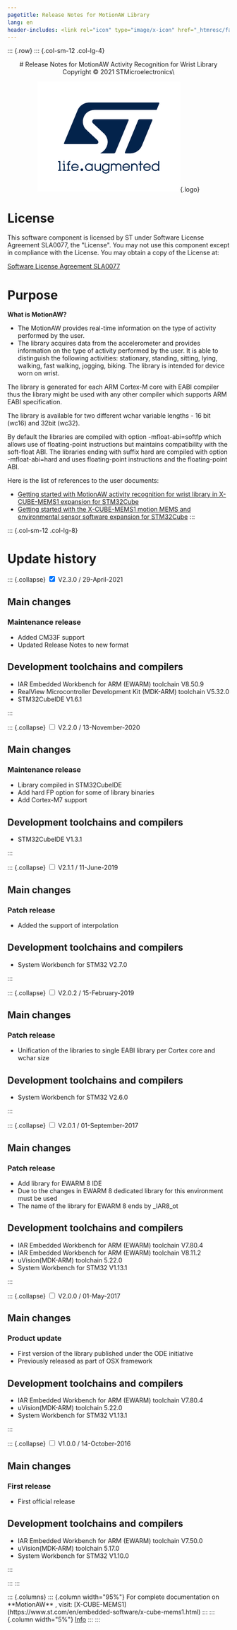 ```yaml
---
pagetitle: Release Notes for MotionAW Library
lang: en
header-includes: <link rel="icon" type="image/x-icon" href="_htmresc/favicon.png" />
---
```


::: {.row}
::: {.col-sm-12 .col-lg-4}

<center>
# Release Notes for MotionAW Activity Recognition for Wrist Library
Copyright &copy; 2021 STMicroelectronics\

[![ST logo](_htmresc/st_logo_2020.png)](https://www.st.com){.logo}
</center>

# License

This software component is licensed by ST under Software License Agreement SLA0077, the "License".
You may not use this component except in compliance with the License. You may obtain a copy of the License at:

[Software License Agreement SLA0077](https://www.st.com/content/ccc/resource/legal/legal_agreement/license_agreement/group0/62/6a/48/15/b4/12/47/7a/DM00367782/files/DM00367782.pdf/jcr:content/translations/en.DM00367782.pdf)

# Purpose

**What is MotionAW?**

- The MotionAW provides real-time information on the type of activity performed by the user.
- The library acquires data from the accelerometer and provides information on the type of activity performed by the user. It is able to distinguish the following activities: stationary, standing, sitting, lying, walking, fast walking, jogging, biking. The library is intended for device worn on wrist.

The library is generated for each ARM Cortex-M core with EABI compiler thus the library might be used with any other compiler which supports ARM EABI specification.

The library is available for two different wchar variable lengths - 16 bit (wc16) and 32bit (wc32).

By default the libraries are compiled with option -mfloat-abi=softfp which allows use of floating-point instructions but maintains compatibility with the soft-float ABI. The libraries ending with suffix hard are compiled with option -mfloat-abi=hard and uses floating-point instructions and the floating-point ABI.

Here is the list of references to the user documents:

- [Getting started with MotionAW activity recognition for wrist library in X-CUBE-MEMS1 expansion for STM32Cube](https://www.st.com/resource/en/user_manual/dm00383389-getting-started-with-motionaw-activity-recognition-for-wrist-library-in-xcubemems1-expansion-for-stm32cube-stmicroelectronics.pdf)
- [Getting started with the X-CUBE-MEMS1 motion MEMS and environmental sensor software expansion for STM32Cube](https://www.st.com/resource/en/user_manual/dm00157069-getting-started-with-the-xcubemems1-motion-mems-and-environmental-sensor-software-expansion-for-stm32cube-stmicroelectronics.pdf)
:::

::: {.col-sm-12 .col-lg-8}
# Update history

::: {.collapse}
<input type="checkbox" id="collapse-section11" checked aria-hidden="true">
<label for="collapse-section11" aria-hidden="true">V2.3.0 / 29-April-2021</label>
<div>			

## Main changes

### Maintenance release

- Added CM33F support
- Updated Release Notes to new format

## Development toolchains and compilers

- IAR Embedded Workbench for ARM (EWARM) toolchain V8.50.9
- RealView Microcontroller Development Kit (MDK-ARM) toolchain V5.32.0
- STM32CubeIDE V1.6.1

</div>
:::

::: {.collapse}
<input type="checkbox" id="collapse-section10" aria-hidden="true">
<label for="collapse-section10" aria-hidden="true">V2.2.0 / 13-November-2020</label>
<div>			

## Main changes

### Maintenance release

- Library compiled in STM32CubeIDE
- Add hard FP option for some of library binaries
- Add Cortex-M7 support

## Development toolchains and compilers

- STM32CubeIDE V1.3.1

</div>
:::

::: {.collapse}
<input type="checkbox" id="collapse-section9" aria-hidden="true">
<label for="collapse-section9" aria-hidden="true">V2.1.1 / 11-June-2019</label>
<div>			

## Main changes

### Patch release

- Added the support of interpolation

## Development toolchains and compilers

- System Workbench for STM32 V2.7.0

</div>
:::

::: {.collapse}
<input type="checkbox" id="collapse-section6" aria-hidden="true">
<label for="collapse-section6" aria-hidden="true">V2.0.2 / 15-February-2019</label>
<div>			

## Main changes

### Patch release

- Unification of the libraries to single EABI library per Cortex core and wchar size

## Development toolchains and compilers

- System Workbench for STM32 V2.6.0

</div>
:::

::: {.collapse}
<input type="checkbox" id="collapse-section5" aria-hidden="true">
<label for="collapse-section5" aria-hidden="true">V2.0.1 / 01-September-2017</label>
<div>			

## Main changes

### Patch release

- Add library for EWARM 8 IDE
- Due to the changes in EWARM 8 dedicated library for this environment must be used
- The name of the library for EWARM 8 ends by _IAR8_ot

## Development toolchains and compilers

- IAR Embedded Workbench for ARM (EWARM) toolchain V7.80.4
- IAR Embedded Workbench for ARM (EWARM) toolchain V8.11.2
- uVision(MDK-ARM) toolchain 5.22.0
- System Workbench for STM32 V1.13.1

</div>
:::

::: {.collapse}
<input type="checkbox" id="collapse-section4" aria-hidden="true">
<label for="collapse-section4" aria-hidden="true">V2.0.0 / 01-May-2017</label>
<div>			

## Main changes

### Product update

- First version of the library published under the ODE initiative
- Previously released as part of OSX framework

## Development toolchains and compilers

- IAR Embedded Workbench for ARM (EWARM) toolchain V7.80.4
- uVision(MDK-ARM) toolchain 5.22.0
- System Workbench for STM32 V1.13.1

</div>
:::

::: {.collapse}
<input type="checkbox" id="collapse-section1" aria-hidden="true">
<label for="collapse-section1" aria-hidden="true">V1.0.0 / 14-October-2016</label>
<div>			

## Main changes

### First release

- First official release

## Development toolchains and compilers

- IAR Embedded Workbench for ARM (EWARM) toolchain V7.50.0
- uVision(MDK-ARM) toolchain 5.17.0
- System Workbench for STM32 V1.10.0

</div>
:::

:::
:::

<footer class="sticky">
::: {.columns}
::: {.column width="95%"}
For complete documentation on **MotionAW** ,
visit: [X-CUBE-MEMS1](https://www.st.com/en/embedded-software/x-cube-mems1.html)
:::
::: {.column width="5%"}
<abbr title="Based on template cx566953 version 2.0">Info</abbr>
:::
:::
</footer>
